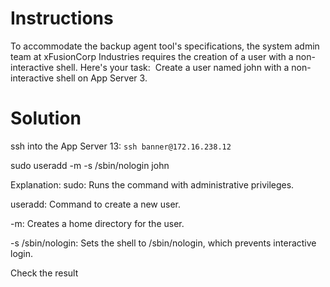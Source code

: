 # Instructions

To accommodate the backup agent tool's specifications, the system admin team at xFusionCorp Industries requires the creation of a user with a non-interactive shell. Here's your task: 
Create a user named john with a non-interactive shell on App Server 3.


# Solution

ssh into the App Server 13: `ssh banner@172.16.238.12`

sudo useradd -m -s /sbin/nologin john

Explanation:
sudo: Runs the command with administrative privileges.

useradd: Command to create a new user.

-m: Creates a home directory for the user.

-s /sbin/nologin: Sets the shell to /sbin/nologin, which prevents interactive login.

Check the result 
